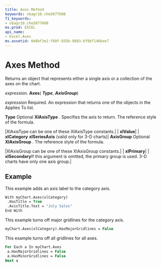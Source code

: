 ```yaml
---
title: Axes Method
keywords: vbagr10.chm3077608
f1_keywords:
- vbagr10.chm3077608
ms.prod: EXCEL
api_name:
- Excel.Axes
ms.assetid: 040bf3e2-f60f-935b-9803-6f9bf146bee7
---
```



# Axes Method

Returns an object that represents either a single axis or a collection of the axes on the chart.

 _expression_. **Axes**( **_Type_**,  **_AxisGroup_**)

 _expression_ Required. An expression that returns one of the objects in the Applies To list.

 **Type** Optional
 **XlAxisType**
. Specifies the axis to return. The reference style of the formula.


|XlAxisType can be one of these XlAxisType constants.|
| **xlValue**|
| **xlCategory** **xlSeriesAxis** (valid only for 3-D charts)|
 **AxisGroup** Optional
 **XlAxisGroup**
. The reference style of the formula.


|XlAxisGroup can be one of these XlAxisGroup constants.|
| **xlPrimary**|
| **xlSecondary**If this argument is omitted, the primary group is used. 3-D charts have only one axis group.|

## Example

This example adds an axis label to the category axis.


```vb
With myChart.Axes(xlCategory) 
 .HasTitle = True 
 .AxisTitle.Text = "July Sales" 
End With
```

This example turns off major gridlines for the category axis.




```vb
myChart.Axes(xlCategory).HasMajorGridlines = False
```

This example turns off all gridlines for all axes.




```vb
For Each a In myChart.Axes 
 a.HasMajorGridlines = False 
 a.HasMinorGridlines = False 
Next a
```


